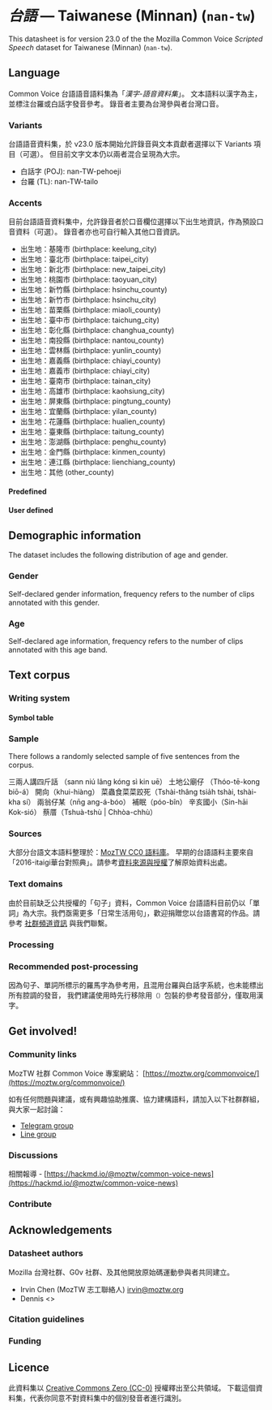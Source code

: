 # *台語* &mdash; Taiwanese (Minnan) (`nan-tw`)

This datasheet is for version 23.0 of the the Mozilla Common Voice *Scripted Speech* dataset 
for Taiwanese (Minnan) (`nan-tw`).

## Language

<!-- {{LANGUAGE_DESCRIPTION}} -->
<!-- Provide a brief (1-2 paragraph) description of your language -->

Common Voice 台語語音語料集為「*漢字-語音資料集*」。
文本語料以漢字為主，並標注台羅或白話字發音參考。
錄音者主要為台灣參與者台灣口音。

### Variants 

<!-- {{VARIANT_DESCRIPTION}} -->
<!-- Describe the variants (MCV variants) of your language -->

台語語音資料集，於 v23.0 版本開始允許錄音與文本貢獻者選擇以下 Variants 項目（可選）。
但目前文字文本仍以兩者混合呈現為大宗。

- 白話字 (POJ): nan-TW-pehoeji
- 台羅 (TL): nan-TW-tailo

### Accents

<!-- {{ACCENT_DESCRIPTION}} -->

目前台語語音資料集中，允許錄音者於口音欄位選擇以下出生地資訊，作為預設口音資料（可選）。
錄音者亦也可自行輸入其他口音資訊。

- 出生地：基隆市 (birthplace: keelung_city)
- 出生地：臺北市 (birthplace: taipei_city)
- 出生地：新北市 (birthplace: new_taipei_city)
- 出生地：桃園市 (birthplace: taoyuan_city)
- 出生地：新竹縣 (birthplace: hsinchu_county)
- 出生地：新竹市 (birthplace: hsinchu_city)
- 出生地：苗栗縣 (birthplace: miaoli_county)
- 出生地：臺中市 (birthplace: taichung_city)
- 出生地：彰化縣 (birthplace: changhua_county)
- 出生地：南投縣 (birthplace: nantou_county)
- 出生地：雲林縣 (birthplace: yunlin_county)
- 出生地：嘉義縣 (birthplace: chiayi_county)
- 出生地：嘉義市 (birthplace: chiayi_city)
- 出生地：臺南市 (birthplace: tainan_city)
- 出生地：高雄市 (birthplace: kaohsiung_city)
- 出生地：屏東縣 (birthplace: pingtung_county)
- 出生地：宜蘭縣 (birthplace: yilan_county)
- 出生地：花蓮縣 (birthplace: hualien_county)
- 出生地：臺東縣 (birthplace: taitung_county)
- 出生地：澎湖縣 (birthplace: penghu_county)
- 出生地：金門縣 (birthplace: kinmen_county)
- 出生地：連江縣 (birthplace: lienchiang_county)
- 出生地：其他 (other_county)

#### Predefined

<!-- {{PREDEFINED_ACCENT_DESCRIPTION}} -->

<!-- {{PREDEFINED_ACCENT_TABLE}} -->

#### User defined

<!-- {{USER_DEFINED_ACCENT_DESCRPIPTION}} -->

<!-- {{USER_DEFINED_ACCENT_TABLE}} -->

## Demographic information
<!-- You can get a lot of the information in this section from https://analyzer.cv-toolbox.web.tr/browse -->
The dataset includes the following distribution of age and gender.

### Gender

Self-declared gender information, frequency refers to the number of clips annotated with this gender.

<!-- {{GENDER_TABLE}} -->
<!-- 
| Gender | Frequency |
|--------|-----------|
| male, masculine | ? |
| undeclared | ? |
| female, feminine | ? |
-->
### Age

Self-declared age information, frequency refers to the number of clips annotated with this age band.

<!-- {{AGE_TABLE}} -->
<!-- 
| Age band | Frequency |
|----------|-----------|
| teens | ? |
| twenties | ? |
| thirties | ? |
| fourties | ? |
| fifties | ? |
   ...if other age ranges are present in your data, add rows...
-->

## Text corpus

<!-- {{TEXT_CORPUS_DESCRIPTION}} -->
<!-- An overview of the text corpus, with information such as average length (in characters and words) of validated sentences. -->

### Writing system

<!-- {{WRITING_SYSTEM_DESCRIPTION}} -->
<!-- A description of the writing system (or writing systems) used in the text corpus -->

#### Symbol table

<!-- {{ALPHABET_TABLE}} -->
<!-- If the writing system is alphabetic, you can include the valid alphabet here -->

### Sample

There follows a randomly selected sample of five sentences from the corpus.

<!-- {{SENTENCES_SAMPLE}} -->

三兩人講四斤話 （sann niú lâng kóng sì kin uē）
土地公廟仔 （Thóo-tē-kong biō-á）
開向（khui-hiàng）
菜蟲食菜菜跤死（Tshài-thâng tsia̍h tshài, tshài-kha sí）
兩翁仔某（nn̄g ang-á-bóo）
補眠（póo-bîn）
辛亥國小（Sin-hāi Kok-sió）
蔡厝（Tshuà-tshù | Chhòa-chhù）

### Sources

<!-- {{SOURCES_LIST}} -->
<!-- A list of sentence sources, can be curated to the top-N -->

大部分台語文本語料整理於：[MozTW CC0 語料庫](https://github.com/moztw/cc0-sentences)。
早期的台語語料主要來自「2016-itaigi華台對照典」。請參考[資料來源與授權](https://github.com/moztw/cc0-sentences/tree/master/nan-TW#資料來源與授權)了解原始資料出處。

### Text domains

<!-- {{TEXT_DOMAIN_DESCRIPTION}} -->
<!-- What text domains are represented in the corpus? -->

由於目前缺乏公共授權的「句子」資料，Common Voice 台語語料目前仍以「單詞」為大宗。我們亟需更多「日常生活用句」，歡迎捐贈您以台語書寫的作品。請參考 [社群頻道資訊](#community-links) 與我們聯繫。

### Processing

<!-- {{PROCESSING_DESCRIPTION}} -->
<!-- How has the text data been processed -->

### Recommended post-processing

<!-- {{RECOMMENDED_POSTPROCESSING_DESCRIPTION}} -->
<!-- What should people do before they use the data, for example Unicode normalisation -->

因為句子、單詞所標示的羅馬字為參考用，且混用台羅與白話字系統，也未能標出所有腔調的發音，
我們建議使用時先行移除用`（）`包裝的參考發音部分，僅取用漢字。

## Get involved!

### Community links

<!-- {{COMMUNITY_LINKS_LIST}} -->
<!-- Links to community chats / fora -->

MozTW 社群 Common Voice 專案網站： [https://moztw.org/commonvoice/](https://moztw.org/commonvoice/)

如有任何問題與建議，或有興趣協助推廣、協力建構語料，請加入以下社群群組，與大家一起討論：

- [Telegram group](https://t.me/+gvmHEcAtd-IwNzFl)
- [Line group](https://line.me/ti/g/_PLyjCSe_8)

### Discussions

<!-- {{DISCUSSION_LINKS_LIST}} -->
<!-- Any links to discussions, for example on Discourse or other fora or blogs can be included here -->

相關報導 - [https://hackmd.io/@moztw/common-voice-news](https://hackmd.io/@moztw/common-voice-news)

### Contribute

<!-- {{CONTRIBUTE_LINKS_LIST}} -->
<!-- Here you can include links for how to contribute to the dataset -->

## Acknowledgements

### Datasheet authors

<!-- {{DATASHEET_AUTHORS_LIST}} -->
<!-- A list in the format of: Your Name <email@email.com> -->

Mozilla 台灣社群、G0v 社群、及其他開放原始碼運動參與者共同建立。  

- Irvin Chen (MozTW 志工聯絡人) <irvin@moztw.org>
- Dennis <>

### Citation guidelines

<!-- {{CITATION_DESCRIPTION}} -->
<!-- If you published a paper and would like people to cite it, you can include the BiBTeX here -->

### Funding

<!-- {{FUNDING_DESCRIPTION}} -->
<!-- If you received any funding, you can include the acknowledgement here -->

## Licence

此資料集以 [Creative Commons Zero (CC-0)](https://creativecommons.org/public-domain/cc0/) 授權釋出至公共領域。
下載這個資料集，代表你同意不對資料集中的個別發音者進行識別。
